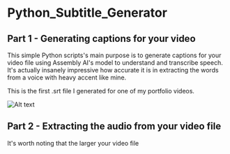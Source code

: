 # Python_Subtitle_Generator


## Part 1 - Generating captions for your video


This simple Python scripts's main purpose is to generate captions for your video file
using Assembly AI's model to understand and transcribe speech. It's actually insanely impressive
how accurate it is in extracting the words from a voice with heavy accent like mine.

This is the first .srt file I generated for one of my portfolio videos.

![Alt text](<Test_videos/Screenshot from 2024-01-29 17-05-18.png>)

## Part 2 - Extracting the audio from your video file

It's worth noting that the larger your video file
